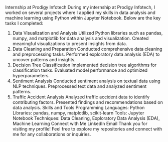 Internship at Prodigy Infotech
During my internship at Prodigy Infotech, I worked on several projects where I applied my skills in data analysis and machine learning using Python within Jupyter Notebook. Below are the key tasks I completed:

1. Data Visualization and Analysis
Utilized Python libraries such as pandas, numpy, and matplotlib for data analysis and visualization.
Created meaningful visualizations to present insights from data.
2. Data Cleaning and Preparation
Conducted comprehensive data cleaning and preprocessing tasks.
Performed exploratory data analysis (EDA) to uncover patterns and insights.
3. Decision Tree Classification
Implemented decision tree algorithms for classification tasks.
Evaluated model performance and optimized hyperparameters.
4. Sentiment Analysis
Conducted sentiment analysis on textual data using NLP techniques.
Preprocessed text data and analyzed sentiment patterns.
5. Traffic Accident Analysis
Analyzed traffic accident data to identify contributing factors.
Presented findings and recommendations based on data analysis.
Skills and Tools
Programming Languages: Python
Libraries: pandas, numpy, matplotlib, scikit-learn
Tools: Jupyter Notebook
Techniques: Data Cleaning, Exploratory Data Analysis (EDA), Machine Learning
Connect with Me
LinkedIn
Email
Thank you for visiting my profile! Feel free to explore my repositories and connect with me for any collaborations or inquiries.
